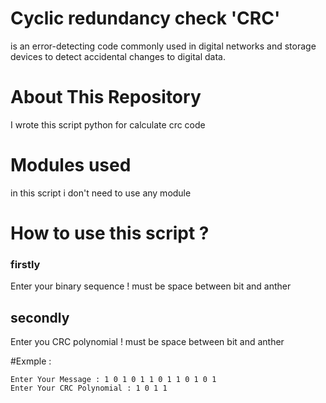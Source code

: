 # Cyclic redundancy check  'CRC'
 is an error-detecting code commonly used in digital networks and storage devices to detect accidental changes to digital data.

 # About This Repository
 I wrote this script python for calculate crc code 

 # Modules used 
in this script i don't need to use any module

# How to use this script ?
### firstly
Enter your binary sequence ! must be space between bit and anther

## secondly
Enter you CRC polynomial ! must be space between bit and anther

#Exmple :

```
Enter Your Message : 1 0 1 0 1 1 0 1 1 0 1 0 1
Enter Your CRC Polynomial : 1 0 1 1

```

